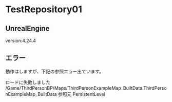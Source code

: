 # TestRepository01

## UnrealEngine
version:4.24.4

## エラー
動作はしますが、下記の参照エラー出ています。

ロードに失敗しました /Game/ThirdPersonBP/Maps/ThirdPersonExampleMap_BuiltData.ThirdPersonExampleMap_BuiltData 参照元 PersistentLevel
